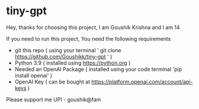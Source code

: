 # tiny-gpt

Hey, thanks for choosing this project, I am Goushik Krishna and I am 14 

If you need to run this project, You need the following requirements

- git this repo ( using your terminal ' git clone https://github.com/Goushikk/tiny-gpt ' )
- Python 3.9 ( installed using https://python.org )
- Needed an OpenAI Package ( installed using your code terminal 'pip install openai' )
- OpenAI Key ( can be bought at https://platform.openai.com/account/api-keys )

Please support me
UPI - goushik@fam
